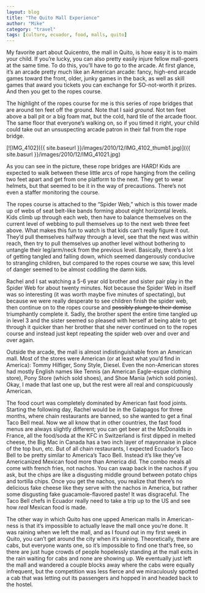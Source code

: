 ```yaml
---
layout: blog
title: "The Quito Mall Experience"
author: "Mike"
category: "travel"
tags: [culture, ecuador, food, malls, quito]
---
```


My favorite part about Quicentro, the mall in Quito, is how easy it is to maim your child. If you’re lucky, you can also pretty easily injure fellow mall-goers at the same time. To do this, you’ll have to go to the arcade. At first glance, it’s an arcade pretty much like an American arcade: fancy, high-end arcade games toward the front, older, junky games in the back, as well as skill games that award you tickets you can exchange for SO-not-worth it prizes. And then you get to the ropes course.

The highlight of the ropes course for me is this series of rope bridges that are around ten feet off the ground. Note that I said *ground*. Not ten feet above a ball pit or a big foam mat, but the cold, hard tile of the arcade floor. The same floor that everyone’s walking on, so if you timed it right, your child could take out an unsuspecting arcade patron in their fall from the rope bridge.

[![IMG_4102]({{ site.baseurl }}/images/2010/12/IMG_4102_thumb1.jpg)]({{ site.basurl }}/images/2010/12/IMG_41021.jpg)

As you can see in the picture, these rope bridges are HARD! Kids are expected to walk between these little arcs of rope hanging from the ceiling two feet apart and get from one platform to the next. They get to wear helmets, but that seemed to be it in the way of precautions. There’s not even a staffer monitoring the course.

The ropes course is attached to the “Spider Web,” which is this tower made up of webs of seat belt-like bands forming about eight horizontal levels. Kids climb up through each web, then have to balance themselves on the current level of webbing to pull themselves up to the next web three feet above. What makes this fun to watch is that kids can’t really figure it out. They’d pull themselves halfway through a level, see that the next was within reach, then try to pull themselves up another level without bothering to untangle their leg/arm/neck from the previous level. Basically, there’s a lot of getting tangled and falling down, which seemed dangerously conducive to strangling children, but compared to the ropes course we saw, this level of danger seemed to be almost coddling the damn kids.

Rachel and I sat watching a 5-6 year old brother and sister  pair play in the Spider Web for about twenty minutes. Not because the Spider Web in itself was so interesting (it was worth maybe five minutes of spectating), but because we were really desperate to see children finish the spider web, then continue on to the ropes course and <del>possibly plunge to their demise</del> triumphantly complete it. Sadly, the brother spent the entire time tangled up in level 3 and the sister seemed so pleased with herself at being able to get through it quicker than her brother that she never continued on to the ropes course and instead just kept repeating the spider web over and over and over again.

Outside the arcade, the mall is almost indistinguishable from an American mall. Most of the stores were American (or at least what you’d find in America): Tommy Hilfiger, Sony Style, Diesel. Even the non-American stores had mostly English names like Tennis (an American Eagle-esque clothing store), Pony Store (which sold shoes), and Shoe Mania (which sold ponies). Okay, I made that last one up, but the rest were all real and conspicuously American.

The food court was completely dominated by American fast food joints. Starting the following day, Rachel would be in the Galapagos for three months, where chain restaurants are banned, so she wanted to get a final Taco Bell meal. Now  we all know that in other countries, the fast food menus are always slightly different; you can get beer at the McDonalds in France, all the food/soda at the KFC in Switzerland is first dipped in melted cheese, the Big Mac in Canada has a two inch layer of mayonnaise in place of the top bun, etc. But of all chain restaurants, I expected Ecuador’s Taco Bell to be pretty similar to America’s Taco Bell. Instead it’s like they’ve Americanized Mexican food more than America did. The combo meals all come with french fries, not nachos. You can swap back in the nachos if you ask, but the chips are like a disgusting middle ground between potato chips and tortilla chips. Once you get the nachos, you realize that there’s no delicious fake cheese like they serve with the nachos in America, but rather some disgusting fake guacamole-flavored paste! It was disgraceful. The Taco Bell chefs in Ecuador really need to take a trip up to the US and see how *real* Mexican food is made.

The other way in which Quito has one upped American malls in American-ness is that it’s impossible to actually leave the mall once you’re done. It was raining when we left the mall, and as I found out in my first week in Quito, you can’t get around the city when it’s raining. Theoretically, there are cabs, but everyone wants one, so it’s impossible to find one that’s free, so there are just huge crowds of people hopelessly standing at the mall exits in the rain waiting for cabs and none are showing up. We eventually just left the mall and wandered a couple blocks away where the cabs were equally infrequent, but the competition was less fierce and we miraculously spotted a cab that was letting out its passengers and hopped in and headed back to the hostel.